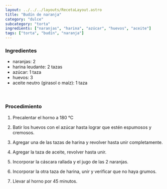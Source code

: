 ```yaml
---
layout: ../../../layouts/RecetaLayout.astro
title: "Budín de naranja"
category: "dulce"
subcategory: "torta"
ingredients: ["naranjas", "harina", "azúcar", "huevos", "aceite"]
tags: ["torta", "budín", "naranja"]
---
```


<!-- ## Budín de naranja -->

### Ingredientes

- naranjas: 2
- harina leudante: 2 tazas
- azúcar: 1 taza
- huevos: 3
- aceite neutro (girasol o maíz): 1 taza
<br><br><br>

### Procedimiento

1. Precalentar el horno a 180 °C

2. Batir los huevos con el azúcar hasta lograr que estén espumosos y cremosos.
3. Agregar una de las tazas de harina y revolver hasta unir completamente.
4. Agregar la taza de aceite, revolver hasta unir.
5. Incorporar la cáscara rallada y el jugo de las 2 naranjas.
6. Incorporar la otra taza de harina, unir y verificar que no haya grumos.
7. Llevar al horno por 45 minutos.
